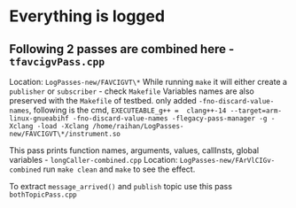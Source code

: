 # Everything is logged
## Following 2 passes are combined here - `tfavcigvPass.cpp`

Location:
	```
	LogPasses-new/FAVCIGVT\*
	```
	While running `make` it will either create a `publisher` or `subscriber` - check `Makefile`
	Variables names are also preserved with the `Makefile` of testbed. only added `-fno-discard-value-names`, following is the cmd,
	```
	EXECUTEABLE_g++ =  clang++-14 --target=arm-linux-gnueabihf -fno-discard-value-names -flegacy-pass-manager -g -Xclang -load -Xclang /home/raihan/LogPasses-new/FAVCIGVT\*/instrument.so
	```
					

This pass prints function names, arguments, values, callInsts, global variables - `longCaller-combined.cpp`
	Location: 
	```
	LogPasses-new/FArVlCIGv-combined
	```
	run `make clean` and `make` to see the effect.
	
To extract `message_arrived()` and `publish` topic use this pass `bothTopicPass.cpp` 

